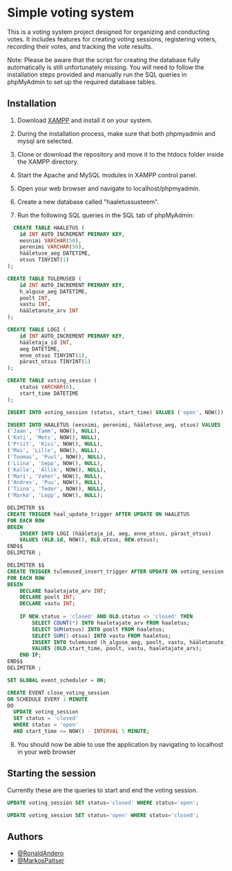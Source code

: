 
# Simple voting system

This is a voting system project designed for organizing and conducting votes. It includes features for creating voting sessions, registering voters, recording their votes, and tracking the vote results.

Note: Please be aware that the script for creating the database fully automatically is still unfortunately missing. You will need to follow the installation steps provided and manually run the SQL queries in phpMyAdmin to set up the required database tables.


## Installation

1. Download [XAMPP](https://sourceforge.net/projects/xampp/files/XAMPP%20Windows/8.2.4/) and install it on your system.

2. During the installation process, make sure that both phpmyadmin and mysql are selected.

3. Clone or download the repository and move it to the htdocs folder inside the XAMPP directory.

4. Start the Apache and MySQL modules in XAMPP control panel.

5. Open your web browser and navigate to localhost/phpmyadmin.

6. Create a new database called "haaletussusteem".

7. Run the following SQL queries in the SQL tab of phpMyAdmin:

```sql
  CREATE TABLE HAALETUS (
    id INT AUTO_INCREMENT PRIMARY KEY,
    eesnimi VARCHAR(50),
    perenimi VARCHAR(50),
    hääletuse_aeg DATETIME,
    otsus TINYINT(1)
);

CREATE TABLE TULEMUSED (
    id INT AUTO_INCREMENT PRIMARY KEY,
    h_alguse_aeg DATETIME,
    poolt INT,
    vastu INT,
    hääletanute_arv INT
);

CREATE TABLE LOGI (
    id INT AUTO_INCREMENT PRIMARY KEY,
    hääletaja_id INT,
    aeg DATETIME,
    enne_otsus TINYINT(1),
    pärast_otsus TINYINT(1)
);

CREATE TABLE voting_session (
    status VARCHAR(6),
    start_time DATETIME
);

INSERT INTO voting_session (status, start_time) VALUES ('open', NOW());

INSERT INTO HAALETUS (eesnimi, perenimi, hääletuse_aeg, otsus) VALUES
('Jaan', 'Tamm', NOW(), NULL),
('Kati', 'Mets', NOW(), NULL),
('Priit', 'Kivi', NOW(), NULL),
('Mai', 'Lille', NOW(), NULL),
('Toomas', 'Puul', NOW(), NULL),
('Liina', 'Sepp', NOW(), NULL),
('Kalle', 'Allik', NOW(), NULL),
('Mari', 'Vaher', NOW(), NULL),
('Andres', 'Puu', NOW(), NULL),
('Tiina', 'Teder', NOW(), NULL),
('Marko', 'Lepp', NOW(), NULL);

DELIMITER $$
CREATE TRIGGER haal_update_trigger AFTER UPDATE ON HAALETUS
FOR EACH ROW
BEGIN
    INSERT INTO LOGI (hääletaja_id, aeg, enne_otsus, pärast_otsus)
    VALUES (OLD.id, NOW(), OLD.otsus, NEW.otsus);
END$$
DELIMITER ;

DELIMITER $$
CREATE TRIGGER tulemused_insert_trigger AFTER UPDATE ON voting_session
FOR EACH ROW
BEGIN
    DECLARE haaletajate_arv INT;
    DECLARE poolt INT;
    DECLARE vastu INT;
    
    IF NEW.status = 'closed' AND OLD.status <> 'closed' THEN
        SELECT COUNT(*) INTO haaletajate_arv FROM haaletus;
        SELECT SUM(otsus) INTO poolt FROM haaletus;
        SELECT SUM(1-otsus) INTO vastu FROM haaletus;
        INSERT INTO tulemused (h_alguse_aeg, poolt, vastu, hääletanute_arv)
        VALUES (OLD.start_time, poolt, vastu, haaletajate_arv);
    END IF;
END$$
DELIMITER ;

SET GLOBAL event_scheduler = ON;

CREATE EVENT close_voting_session
ON SCHEDULE EVERY 1 MINUTE
DO
  UPDATE voting_session 
  SET status = 'closed'
  WHERE status = 'open'
  AND start_time <= NOW() - INTERVAL 5 MINUTE;

```
8. You should now be able to use the application by navigating to localhost in your web browser
    
## Starting the session

Currently these are the queries to start and end the voting session.

```sql
UPDATE voting_session SET status='closed' WHERE status='open';

UPDATE voting_session SET status='open' WHERE status='closed';
```


## Authors

- [@RonaldAndero](https://github.com/RonaldAndero)
- [@MarkosPaltser](https://github.com/Paltser)

